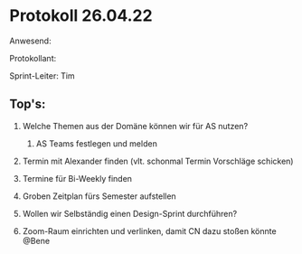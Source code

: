 # Protokoll 26.04.22

Anwesend:

Protokollant: 

Sprint-Leiter: Tim

## Top's:

1. Welche Themen aus der Domäne können wir für AS nutzen?
   
   1. AS Teams festlegen und melden

2. Termin mit Alexander finden (vlt. schonmal Termin Vorschläge schicken)

3. Termine für Bi-Weekly finden

4. Groben Zeitplan fürs Semester aufstellen

5. Wollen wir Selbständig einen Design-Sprint durchführen?

6. Zoom-Raum einrichten und verlinken, damit CN dazu stoßen könnte @Bene
